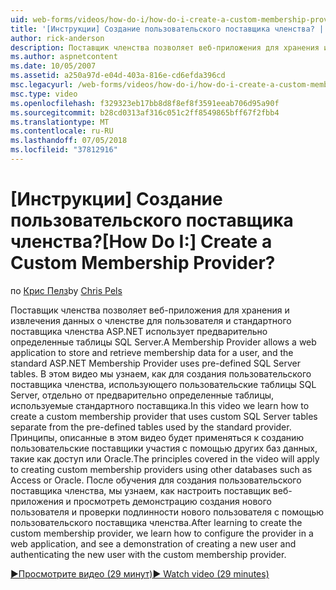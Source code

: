 ```yaml
---
uid: web-forms/videos/how-do-i/how-do-i-create-a-custom-membership-provider
title: '[Инструкции] Создание пользовательского поставщика членства? | Документы Майкрософт'
author: rick-anderson
description: Поставщик членства позволяет веб-приложения для хранения и извлечения данных о членстве для пользователя и предварительно определить стандартный использует поставщик членства ASP.NET...
ms.author: aspnetcontent
ms.date: 10/05/2007
ms.assetid: a250a97d-e04d-403a-816e-cd6efda396cd
msc.legacyurl: /web-forms/videos/how-do-i/how-do-i-create-a-custom-membership-provider
msc.type: video
ms.openlocfilehash: f329323eb17bb8d8f8ef8f3591eeab706d95a90f
ms.sourcegitcommit: b28cd0313af316c051c2ff8549865bff67f2fbb4
ms.translationtype: MT
ms.contentlocale: ru-RU
ms.lasthandoff: 07/05/2018
ms.locfileid: "37812916"
---
```

<a name="how-do-i-create-a-custom-membership-provider"></a><span data-ttu-id="bd783-104">[Инструкции] Создание пользовательского поставщика членства?</span><span class="sxs-lookup"><span data-stu-id="bd783-104">[How Do I:] Create a Custom Membership Provider?</span></span>
====================
<span data-ttu-id="bd783-105">по [Крис Пелз](https://twitter.com/chrispels)</span><span class="sxs-lookup"><span data-stu-id="bd783-105">by [Chris Pels](https://twitter.com/chrispels)</span></span>

<span data-ttu-id="bd783-106">Поставщик членства позволяет веб-приложения для хранения и извлечения данных о членстве для пользователя и стандартного поставщика членства ASP.NET использует предварительно определенные таблицы SQL Server.</span><span class="sxs-lookup"><span data-stu-id="bd783-106">A Membership Provider allows a web application to store and retrieve membership data for a user, and the standard ASP.NET Membership Provider uses pre-defined SQL Server tables.</span></span> <span data-ttu-id="bd783-107">В этом видео мы узнаем, как для создания пользовательского поставщика членства, использующего пользовательские таблицы SQL Server, отдельно от предварительно определенные таблицы, используемые стандартного поставщика.</span><span class="sxs-lookup"><span data-stu-id="bd783-107">In this video we learn how to create a custom membership provider that uses custom SQL Server tables separate from the pre-defined tables used by the standard provider.</span></span> <span data-ttu-id="bd783-108">Принципы, описанные в этом видео будет применяться к созданию пользовательские поставщики участия с помощью других баз данных, такие как доступ или Oracle.</span><span class="sxs-lookup"><span data-stu-id="bd783-108">The principles covered in the video will apply to creating custom membership providers using other databases such as Access or Oracle.</span></span> <span data-ttu-id="bd783-109">После обучения для создания пользовательского поставщика членства, мы узнаем, как настроить поставщик веб-приложения и просмотреть демонстрацию создания нового пользователя и проверки подлинности нового пользователя с помощью пользовательского поставщика членства.</span><span class="sxs-lookup"><span data-stu-id="bd783-109">After learning to create the custom membership provider, we learn how to configure the provider in a web application, and see a demonstration of creating a new user and authenticating the new user with the custom membership provider.</span></span>

[<span data-ttu-id="bd783-110">&#9654;Просмотрите видео (29 минут)</span><span class="sxs-lookup"><span data-stu-id="bd783-110">&#9654; Watch video (29 minutes)</span></span>](https://channel9.msdn.com/Blogs/ASP-NET-Site-Videos/how-do-i-create-a-custom-membership-provider)
